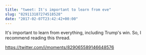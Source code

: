 ```yaml
---
title: "tweet: It's important to learn from eve"
slug: "829113187274518528"
date: "2017-02-07T23:42:42+00:00"
---
```

It's important to learn from everything, including Trump's win. So, I recommend reading this thread. 

https://twitter.com/i/moments/829065589146648576